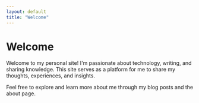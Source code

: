```yaml
---
layout: default
title: "Welcome"
---
```


# Welcome

Welcome to my personal site! I'm passionate about technology, writing, and sharing knowledge. This site serves as a platform for me to share my thoughts, experiences, and insights.

Feel free to explore and learn more about me through my blog posts and the about page.
